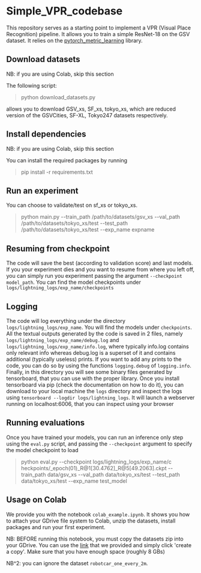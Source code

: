 # Simple_VPR_codebase

This repository serves as a starting point to implement a VPR (Visual Place Recognition) pipeline. It allows you to train a simple
ResNet-18 on the GSV dataset. It relies on the [pytorch_metric_learning](https://kevinmusgrave.github.io/pytorch-metric-learning/)
library.

## Download datasets
NB: if you are using Colab, skip this section

The following script:

> python download_datasets.py

allows you to download GSV_xs, SF_xs, tokyo_xs, which are reduced version of the GSVCities, SF-XL, Tokyo247 datasets respectively.

## Install dependencies
NB: if you are using Colab, skip this section

You can install the required packages by running
> pip install -r requirements.txt


## Run an experiment
You can choose to validate/test on sf_xs or tokyo_xs.


>python main.py --train_path /path/to/datasets/gsv_xs --val_path /path/to/datasets/tokyo_xs/test --test_path /path/to/datasets/tokyo_xs/test --exp_name expname

## Resuming from checkpoint

The code will save the best (according to validation score) and last models. If you your experiment dies and you want to resume from where you left off, you can simply run you experiment passing the argument `--checkpoint model_path`. You can find the model checkpoints under `logs/lightning_logs/exp_name/checkpoints`

## Logging

The code will log everything under the directory `logs/lightning_logs/exp_name`. You will find the models under `checkpoints`. 
All the textual outputs generated by the code is saved in 2 files, namely `logs/lightning_logs/exp_name/debug.log` and `logs/lightning_logs/exp_name/info.log`, where typically info.log contains only relevant info whereas debug.log is a superset of it and contains additional (typically useless) prints.
If you want to add any prints to the code, you can do so by using the functions `logging.debug` of `logging.info`.
Finally, in this directory you will see some binary files generated by tensorboard, that you can use with the proper library.
Once you install tensorboard via pip (check the documentation on how to do it), you can download to your local machine the `logs` directory and inspect the logs using `tensorboard --logdir logs/lightning_logs`. It will launch a webserver running on localhost:6006, that you can inspect using your browser

## Running evaluations

Once you have trained your models, you can run an inference only step using the `eval.py` script, and passing the `--checkpoint` argument to specify the model checkpoint to load

> python eval.py --checkpoint logs/lightning_logs/exp_name/c
heckpoints/_epoch\(01\)_R@1\[30.4762\]_R@5\[49.2063\].ckpt --train_path data/gsv_xs --val_path data/tokyo_xs/test --test_path data/tokyo_xs/test --exp_name test_model

## Usage on Colab

We provide you with the notebook `colab_example.ipynb`.
It shows you how to attach your GDrive file system to Colab, unzip the datasets, install packages and run your first experiment.

NB: BEFORE running this notebook, you must copy the datasets zip into your GDrive. You can use the [link](https://drive.google.com/drive/folders/1Ucy9JONT26EjDAjIJFhuL9qeLxgSZKmf?usp=sharing) that we provided and simply click 'create a copy'. Make sure that you have enough space (roughly 8 GBs)

NB^2: you can ignore the dataset `robotcar_one_every_2m`.
